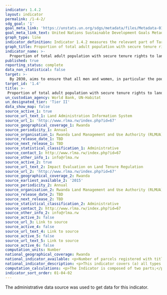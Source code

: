 ```yaml
---
indicator: 1.4.2
layout: indicator
permalink: /1-4-2/
sdg_goal: '1'
goal_meta_link: 'https://unstats.un.org/sdgs/metadata/files/Metadata-01-04-02.pdf'
goal_meta_link_text: United Nations Sustainable Development Goals Metadata (pdf 894kB)
graph_type: line
indicator_definition: Indicator 1.4.2 measures the relevant part of Target 1.4 (ensure men and women have equal rights to economic resources, as well as access to …, ownership of and control over land and other forms of property, inheritance, natural resources). It measures the results of policies that aim to strengthen tenure security for all, including women and other vulnerable groups. Indicator 1.4.2 covers (a) all types of land use (such as residential, commercial, agricultural, forestry, grazing, wetlands based on standard land-use classification) in both rural and urban areas; and (b) all land tenure types as recognized at the country level, such as freehold, leasehold, public land, customary land. An individual can hold land in his/her own name, jointly with other individuals, as a member of a household, or collectively as member of group , cooperative or other type of association. 
graph_title: Proportion of total adult population with secure tenure rights to land by sex
indicator_name: >-
  Proportion of total adult population with secure tenure rights to land, with legally recognized documentation, and who perceive their rights to land as secure, by sex and by type of tenure
published: true
reporting_status: complete
data_non_statistical: false
target: >-
  By 2030, aims to ensure that all men and women, in particular the poor and the vulnerable, have equal rights to economic resources, as well as access to basic services, ownership and control over land and other forms of property, inheritance, natural resources, appropriate new technology and financial services, including microfinance.
target_id: '1.4'
title: >-
 Proportion of total adult population with secure tenure rights to land by sex
un_custodian_agency: World Bank, UN-Habitat
un_designated_tier: 'Tier II'
data_show_map: false
source_active_1: true
source_url_text_1: Land Administration Information System
source_url_1: 'http://www.rlma.rw/index.php?id=67'
source_geographical_coverage_1: Rwanda
source_periodicity_1: Annual
source_organisation_1: Rwanda Land Management and Use Authority (RLMUA)
source_release_date_1: TBD
source_next_release_1: TBD
source_statistical_classification_1: Administrative
source_contact_1: http://www.rlma.rw/index.php?id=67
source_other_info_1: info@rlma.rw
source_active_2: true
source_url_text_2: Impact Evaluation on Land Tenure Regulation
source_url_2: 'http://www.rlma.rw/index.php?id=67'
source_geographical_coverage_2: Rwanda
source_earliest_available_2: '2015'
source_periodicity_2: Annual
source_organisation_2: Rwanda Land Management and Use Authority (RLMUA)
source_release_date_2: TBD
source_next_release_2: TBD
source_statistical_classification_2: Administrative
source_contact_2: http://www.rlma.rw/index.php?id=67
source_other_info_2: info@rlma.rw
source_active_3: false
source_url_3: Link to source
source_active_4: false
source_url_text_4: Link to source
source_active_5: false
source_url_text_5: Link to source
source_active_6: false
computation_units: Number
national_geographical_coverage: Rwanda
national_indicator_available: <p>Number of parcels registered with titles deeds,</p> Proportion of total population who perceive their rights to land as secure.
national_indicator_description: <p>This indicator covers (a) all types of land use (such as residential, commercial, agricultural, forestry, grazing, wetlands based on standard land-use classification) in both rural and urban areas; and (b) all land tenure types as recognized at the country level, such as freehold, leasehold, public land, customary land. An individual can hold land in his/her own name, jointly with other individuals, as a member of a household, or collectively as member of group1, cooperative or other type of association. Secure tenure rights; comprised of two sub-components; (i) legally recognized documentation and (ii) perception of the security of tenure, which are both necessary to provide a full measurement of tenure security.</p><p>Legally recognized documentation; Legal documentation of rights refers to the recording and publication of information on the nature and location of land, rights and right holders in a form that is recognized by government and is therefore official.</p><p>Perceived security of tenure; Perception of tenure security refers to an individual’s perception of the likelihood of involuntary loss of land, such as disagreement of the ownership rights over land or ability to use it, regardless of the formal status and can be more optimistic or pessimistic. Although those without land rights’ documentation may frequently be perceived to be under threat, and those with documentation perceived as protected, there may be situations where documented land rights alone are insufficient to guarantee tenure security. Conversely, even without legally recognized documentation, individuals may feel themselves to be protected against eviction or dispossession.</p> Perceptions of tenure to be secure if; (i) The landholder does not report a fear of involuntary loss of the land within the next five years due to, for example, intra-family, community or external threats and (ii) The landholder reports having the right to bequeath the land. 
computation_calculations: <p>The Indicator is composed of two parts;</p><p>(A) measures the incidence of adults with legally recognized documentation over land among the total adult population; while</p><p>(B) focuses on the incidence of adults who report having perceived secure rights to land among the adult population.</p><p>Part (A) and part (B) provide two complementary data sets on security of tenure rights, needed for measuring the indicator.</p><p>Part(A) is calculated as (People (Adult) with legally recognized documentation over land / Total adult population) * 100, while</p> Part(B) is calculated as (People (Adult)who perceive their rights as secure / Total adult population) * 100. 
indicator_sort_order: 01-04-02
---
```

The administrative data source was used to get data for this indicator.  
